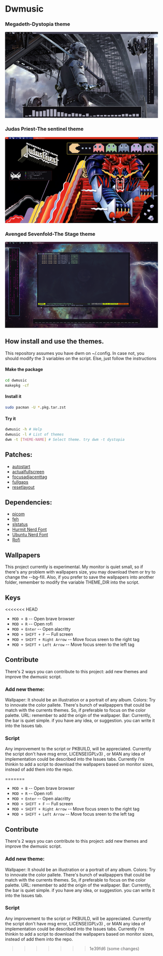 # Dwmusic

### Megadeth-Dystopia theme
![Dwm](https://github.com/CrisitoJ/dwmusic/blob/main/examples/dystopia.png)
### Judas Priest-The sentinel theme
![Dwm](https://github.com/CrisitoJ/dwmusic/blob/main/examples/sentinel.png)
### Avenged Sevenfold-The Stage theme
![Dwm](https://github.com/CrisitoJ/dwmusic/blob/main/examples/stage.png)


## How install and use the themes.
This repository assumes you have dwm on ~/.config. In case not, you should modify the 3 variables on the script. Else, just follow the instructions

#### Make the package
```bash
cd dwmusic
makepkg -cf
```
#### Install  it
```bash
sudo pacman -U *.pkg.tar.zst
```
#### Try it
```bash
dwmusic -h # Help
dwmusic -l # List of themes
dwm -t [THEME-NAME] # Select theme. try dwm -t dystopia
```


## Patches:
- [autostart](https://dwm.suckless.org/patches/autostart/dwm-autostart-20200610-cb3f58a.diff)
- [actualfullscreen](https://dwm.suckless.org/patches/actualfullscreen/dwm-actualfullscreen-20211013-cb3f58a.diff)
- [focusadjacenttag](https://dwm.suckless.org/patches/focusadjacenttag/dwm-focusadjacenttag-6.3.diff)
- [fullgaps](https://dwm.suckless.org/patches/fullgaps/dwm-fullgaps-6.4.diff)
- [resetlayout](https://dwm.suckless.org/patches/resetlayout/dwm-resetlayout-6.2.diff)

## Dependencies:
- [picom](https://wiki.archlinux.org/title/picom)
- [feh](https://wiki.archlinux.org/title/Feh)
- [slstatus](https://tools.suckless.org/slstatus/)
- [Hurmit Nerd Font](https://www.programmingfonts.org/#hermit)
- [Ubuntu Nerd Font](https://www.nerdfonts.com/font-downloads)
- [Rofi](https://github.com/davatorium/rofi)


## Wallpapers
  This project currently is experimental. My monitor is quiet small, so if there's any problem with wallpapers size, you may download them or try to change the --bg-fill.
  Also, if you prefer to save the wallpapers into another folder, remember to modify the variable THEME_DIR into the script.

## Keys
<<<<<<< HEAD

- `MOD + B` -- Open brave browser
- `MOD + R` -- Open rofi
- `MOD + Enter` -- Open alacritty
- `MOD + SHIFT + F` -- Full screen
- `MOD + SHIFT + Right Arrow` -- Move focus sreen to the right tag
- `MOD + SHIFT + Left Arrow` -- Move focus sreen to the left tag

## Contribute
There's 2 ways you can contribute to this project: add new themes and improve the dwmusic script.

### Add new theme:
Wallpaper: It should be an illustration or a portrait of any album. 
Colors: Try to innovate the color pallete. There's bunch of wallpappers that could be match with the currents themes. So, if preferable to focus on the color palette.
URL: remember to add the origin of the wallpaper.
Bar: Currently, the bar is quiet simple. if you have any idea, or suggestion. you can write it into the Issues tab.

### Script
Any improvement to the script or PKBUILD, will be appreciated.
Currently the script don't have msg error, LICENSE(GPLv3) , or MAN
any idea of implementation could be described into the Issues tabs. Currently i'm thinkin to add a script to download the wallpapers based on monitor sizes, instead of add them into the repo.


  
=======

- `MOD + B` -- Open brave browser
- `MOD + R` -- Open rofi
- `MOD + Enter` -- Open alacritty
- `MOD + SHIFT + F` -- Full screen
- `MOD + SHIFT + Right Arrow` -- Move focus sreen to the right tag
- `MOD + SHIFT + Left Arrow` -- Move focus sreen to the left tag

## Contribute
There's 2 ways you can contribute to this project: add new themes and improve the dwmusic script.

### Add new theme:
Wallpaper: It should be an illustration or a portrait of any album. 
Colors: Try to innovate the color pallete. There's bunch of wallpappers that could be match with the currents themes. So, if preferable to focus on the color palette.
URL: remember to add the origin of the wallpaper.
Bar: Currently, the bar is quiet simple. if you have any idea, or suggestion. you can write it into the Issues tab.

### Script
Any improvement to the script or PKBUILD, will be appreciated.
Currently the script don't have msg error, LICENSE(GPLv3) , or MAN
any idea of implementation could be described into the Issues tabs. Currently i'm thinkin to add a script to download the wallpapers based on monitor sizes, instead of add them into the repo.

>>>>>>> 1e39fd6 (some changes)
